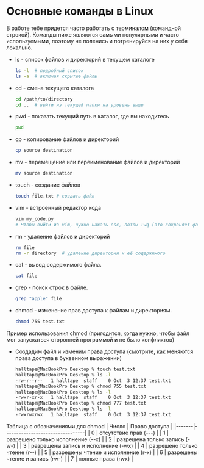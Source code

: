 # Основные команды в Linux

В работе тебе придется часто работать с терминалом (командной строкой).
Команды ниже являются самыми популярными и часто используемыми, поэтому не поленись и потренируйся на них у себя локально.


- ls - список файлов и директорий в текущем каталоге
    ```bash
    ls -l  # подробный список
    ls -a  # включая скрытые файлы
- cd - смена текущего каталога
    ```bash
    cd /path/to/directory
    cd ..  # выйти из текущей папки на уровень выше
- pwd - показать текущий путь в каталог, где вы находитесь
    ```bash
    pwd
- cp - копирование файлов и директорий
    ```bash
    cp source destination
- mv - перемещение или переименование файлов и директорий
    ```bash
    mv source destination
- touch - создание файлов
    ```bash
    touch file.txt # создать файл
- vim - встроенный редактор кода
    ```bash
    vim my_code.py
    # Чтобы выйти из vim, нужно нажать esc, потом :wq (это сохраняет файл и выходит из него)
- rm - удаление файлов и директорий
    ```bash
    rm file
    rm -r directory  # удаление директории и её содержимого
- cat - вывод содержимого файла.
    ```bash
    cat file
- grep - поиск строк в файле.
    ```bash
    grep "apple" file
- chmod - изменение прав доступа к файлам и директориям.
    ```bash
    chmod 755 test.txt

Пример использования chmod (пригодится, когда нужно, чтобы файл мог запускаться сторонней программой и не было конфликтов)
- Создадим файл и изменим права доступа (смотрите, как меняются права доступа в буквенном выражении)
    ```bash
    halltape@MacBookPro Desktop % touch test.txt
    halltape@MacBookPro Desktop % ls -l
    -rw-r--r--   1 halltape  staff    0 Oct  3 12:37 test.txt
    halltape@MacBookPro Desktop % chmod 755 test.txt 
    halltape@MacBookPro Desktop % ls -l
    -rwxr-xr-x   1 halltape  staff    0 Oct  3 12:37 test.txt
    halltape@MacBookPro Desktop % chmod 777 test.txt 
    halltape@MacBookPro Desktop % ls -l
    -rwxrwxrwx   1 halltape  staff    0 Oct  3 12:37 test.txt
Таблица с обозначениями для chmod
| Число | Право доступа                   |
|-------|---------------------------------|
| 0     | отсутствие прав (---)          |
| 1     | разрешено только исполнение (--x) |
| 2     | разрешена только запись (-w-)   |
| 3     | разрешены запись и исполнение (-wx) |
| 4     | разрешено только чтение (r--)   |
| 5     | разрешены чтение и исполнение (r-x) |
| 6     | разрешены чтение и запись (rw-)  |
| 7     | полные права (rwx)              |

